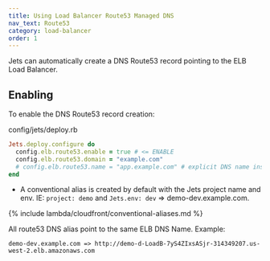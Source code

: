 ```yaml
---
title: Using Load Balancer Route53 Managed DNS
nav_text: Route53
category: load-balancer
order: 1
---
```


Jets can automatically create a DNS Route53 record pointing to the ELB Load Balancer.

## Enabling

To enable the DNS Route53 record creation:

config/jets/deploy.rb

```ruby
Jets.deploy.configure do
  config.elb.route53.enable = true # <= ENABLE
  config.elb.route53.domain = "example.com"
  # config.elb.route53.name = "app.example.com" # explicit DNS name instead of conventional
end
```

* A conventional alias is created by default with the Jets project name and env. IE: `project: demo` and `Jets.env: dev` => demo-dev.example.com.

{% include lambda/cloudfront/conventional-aliases.md %}

All route53 DNS alias point to the same ELB DNS Name. Example:

    demo-dev.example.com => http://demo-d-LoadB-7yS4ZIxsASjr-314349207.us-west-2.elb.amazonaws.com
